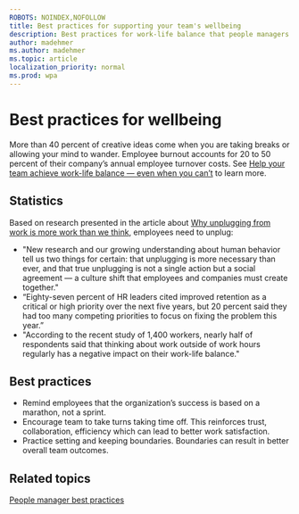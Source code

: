 ```yaml
---
ROBOTS: NOINDEX,NOFOLLOW
title: Best practices for supporting your team's wellbeing
description: Best practices for work-life balance that people managers can share with their teams
author: madehmer
ms.author: madehmer
ms.topic: article
localization_priority: normal 
ms.prod: wpa
---
```


# Best practices for wellbeing

 More than 40 percent of creative ideas come when you are taking breaks or allowing your mind to wander. Employee burnout accounts for 20 to 50 percent of their company’s annual employee turnover costs. See [Help your team achieve work-life balance — even when you can’t](https://insights.office.com/employee-experience/help-your-team-achieve-work-life-balance-even-when-you-cant/) to learn more.

## Statistics

Based on research presented in the article about [Why unplugging from work is more work than we think](https://insights.office.com/productivity/unplugging/), employees need to unplug:

* "New research and our growing understanding about human behavior tell us two things for certain: that unplugging is more necessary than ever, and that true unplugging is not a single action but a social agreement — a culture shift that employees and companies must create together."
* “Eighty-seven percent of HR leaders cited improved retention as a critical or high priority over the next five years, but 20 percent said they had too many competing priorities to focus on fixing the problem this year.”
* "According to the recent study of 1,400 workers, nearly half of respondents said that thinking about work outside of work hours regularly has a negative impact on their work-life balance."

## Best practices

* Remind employees that the organization’s success is based on a marathon, not a sprint.  
* Encourage team to take turns taking time off. This reinforces trust, collaboration, efficiency which can lead to better work satisfaction.
* Practice setting and keeping boundaries. Boundaries can result in better overall team outcomes.

## Related topics

[People manager best practices](index.yml)